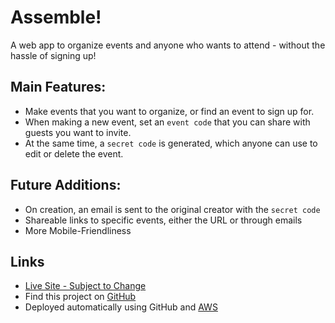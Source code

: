 # Assemble!
A web app to organize events and anyone who wants to attend - without the hassle of signing up!

## Main Features:
* Make events that you want to organize, or find an event to sign up for.
* When making a new event, set an `event code` that you can share with guests you want to invite.
* At the same time, a `secret code` is generated, which anyone can use to edit or delete the event.

## Future Additions:
* On creation, an email is sent to the original creator with the `secret code`
* Shareable links to specific events, either the URL or through emails
* More Mobile-Friendliness

## Links
* [Live Site - Subject to Change](http://3.22.171.196/)
* Find this project on [GitHub](https://github.com/gsasaki23/assemble_project.git)
* Deployed automatically using GitHub and [AWS](https://aws.amazon.com/)

